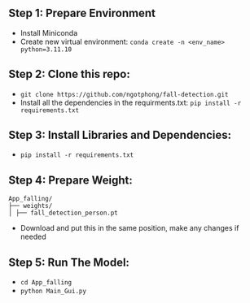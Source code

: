 ## Step 1: Prepare Environment
  - Install Miniconda
  - Create new virtual environment: `conda create -n <env_name> python=3.11.10`

## Step 2: Clone this repo:
  - `git clone https://github.com/ngotphong/fall-detection.git`
  - Install all the dependencies in the requirments.txt: `pip install -r requirements.txt`

## Step 3: Install Libraries and Dependencies:
  - `pip install -r requirements.txt`

## Step 4: Prepare Weight:
```
App_falling/ 
├── weights/ 
│ ├── fall_detection_person.pt
```
  - Download and put this in the same position, make any changes if needed

## Step 5: Run The Model:
  - `cd App_falling`
  - `python Main_Gui.py`
